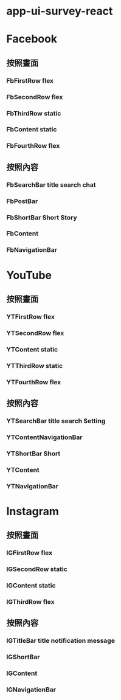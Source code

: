 # app-ui-survey-react

# Facebook

## 按照畫面

### FbFirstRow flex

### FbSecondRow flex

### FbThirdRow static

### FbContent static

### FbFourthRow flex

## 按照內容

### FbSearchBar title search chat

### FbPostBar

### FbShortBar Short Story

### FbContent

### FbNavigationBar

# YouTube

## 按照畫面

### YTFirstRow flex

### YTSecondRow flex

### YTContent static

### YTThirdRow static

### YTFourthRow flex

## 按照內容

### YTSearchBar title search Setting

### YTContentNavigationBar

### YTShortBar Short

### YTContent

### YTNavigationBar

# Instagram

## 按照畫面

### IGFirstRow flex

### IGSecondRow static

### IGContent static

### IGThirdRow flex

## 按照內容

### IGTitleBar title notification message

### IGShortBar

### IGContent

### IGNavigationBar